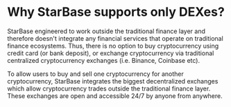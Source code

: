 # Why StarBase supports only DEXes?

StarBase engineered to work outside the traditional finance layer and therefore doesn't integrate any financial services that operate on traditional finance ecosystems. Thus, there is no option to buy cryptocurrency using credit card (or bank deposit), or exchange cryptocurrency via traditional centralized cryptocurrency exchanges (i.e. Binance, Coinbase etc).

To allow users to buy and sell one cryptocurrency for another cryptocurrency, StarBase integrates the biggest decentralized exchanges which allow cryptocurrency trades outside the traditional finance layer. These exchanges are open and accessible 24/7 by anyone from anywhere.


